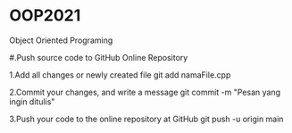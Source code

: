 # OOP2021
Object Oriented Programing

#.Push source code to GitHub Online Repository

1.Add all changes or newly created file git add namaFile.cpp

2.Commit your changes, and write a message git commit -m "Pesan yang ingin ditulis"

3.Push your code to the online repository at GitHub git push -u origin main
